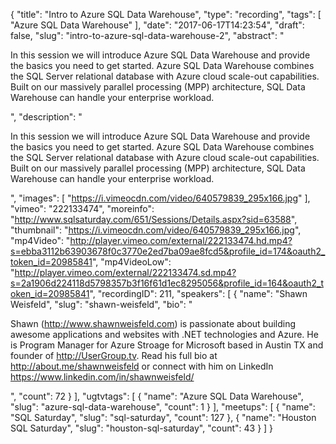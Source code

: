 {
  "title": "Intro to Azure SQL Data Warehouse",
  "type": "recording",
  "tags": [
    "Azure SQL Data Warehouse"
  ],
  "date": "2017-06-17T14:23:54",
  "draft": false,
  "slug": "intro-to-azure-sql-data-warehouse-2",
  "abstract": "<p>In this session we will introduce Azure SQL Data Warehouse and provide the basics you need to get started. Azure SQL Data Warehouse combines the SQL Server relational database with Azure cloud scale-out capabilities. Built on our massively parallel processing (MPP) architecture, SQL Data Warehouse can handle your enterprise workload.</p>",
  "description": "<p>In this session we will introduce Azure SQL Data Warehouse and provide the basics you need to get started. Azure SQL Data Warehouse combines the SQL Server relational database with Azure cloud scale-out capabilities. Built on our massively parallel processing (MPP) architecture, SQL Data Warehouse can handle your enterprise workload.</p>",
  "images": [
    "https://i.vimeocdn.com/video/640579839_295x166.jpg"
  ],
  "vimeo": "222133474",
  "moreinfo": "http://www.sqlsaturday.com/651/Sessions/Details.aspx?sid=63588",
  "thumbnail": "https://i.vimeocdn.com/video/640579839_295x166.jpg",
  "mp4Video": "http://player.vimeo.com/external/222133474.hd.mp4?s=ebba3112b63903678f0c3770e2ed7ba09ae8fcd5&profile_id=174&oauth2_token_id=20985841",
  "mp4VideoLow": "http://player.vimeo.com/external/222133474.sd.mp4?s=2a1906d224118d5798357b3f16f61d1ec8295056&profile_id=164&oauth2_token_id=20985841",
  "recordingID": 211,
  "speakers": [
    {
      "name": "Shawn Weisfeld",
      "slug": "shawn-weisfeld",
      "bio": "<p>Shawn (http://www.shawnweisfeld.com) is passionate about building awesome applications and websites with .NET technologies and Azure. He is Program Manager for Azure Stroage for Microsoft based in Austin TX and founder of http://UserGroup.tv. Read his full bio at http://about.me/shawnweisfeld or connect with him on LinkedIn https://www.linkedin.com/in/shawnweisfeld/</p>",
      "count": 72
    }
  ],
  "ugtvtags": [
    {
      "name": "Azure SQL Data Warehouse",
      "slug": "azure-sql-data-warehouse",
      "count": 1
    }
  ],
  "meetups": [
    {
      "name": "SQL Saturday",
      "slug": "sql-saturday",
      "count": 127
    },
    {
      "name": "Houston SQL Saturday",
      "slug": "houston-sql-saturday",
      "count": 43
    }
  ]
}